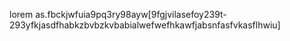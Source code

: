 lorem
as.fbckjwfuia9pq3ry98ayw[9fgjvilasefoy239t-293yfkjasdfhabkzbvbzkvbabialwefwefhkawfjabsnfasfvkasflhwiu]